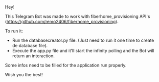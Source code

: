 Hey!

This Telegram Bot was made to work with fiberhome_provisioning API's (https://github.com/remo2406/fiberhome_provisioning).

To run it: 
- Run the databasecreator.py file. (Just need to run it one time to create de database file).
- Execute the app.py file and it'll start the infinity polling and the Bot will return an interaction. 

Some infos need to be filled for the application run properly.

Wish you the best!
